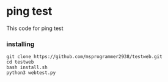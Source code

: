 # ping test
This code for ping test
### installing
```
git clone https://github.com/msprogrammer2938/testweb.git
cd testweb
bash install.sh
python3 webtest.py
